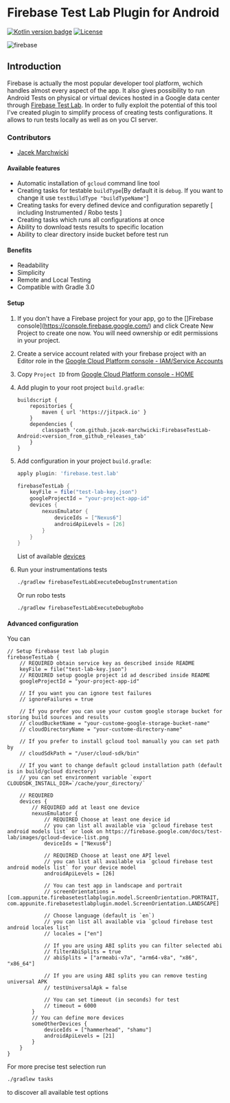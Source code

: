 # Firebase Test Lab Plugin for Android
[![Kotlin version badge](https://img.shields.io/badge/kotlin-1.1.60-blue.svg)](http://kotlinlang.org/)
[![License](https://img.shields.io/crates/l/rustc-serialize.svg)](https://github.com/piotrmadry/FirebaseTestLab-Android/blob/master/LICENSE)

![firebase](https://i.ytimg.com/vi/4_ZEEX1x17k/maxresdefault.jpg)

## Introduction
Firebase is actually the most popular developer tool platform, wchich handles almost every aspect of the app. It also gives possibility to run Android Tests on physical or virtual devices hosted in a Google data center through [Firebase Test Lab](https://firebase.google.com/docs/test-lab/). In order to fully exploit the potential of this tool I've created plugin to simplify process of creating tests configurations. It allows to run tests locally as well as on you CI server.

### Contributors
- [Jacek Marchwicki](https://github.com/jacek-marchwicki)

#### Available features
- Automatic installation of `gcloud` command line tool
- Creating tasks for testable `buildType`[By default it is `debug`. If you want to change it use `testBuildType "buildTypeName"`]
- Creating tasks for every defined device and configuration separetly [ including Instrumented / Robo tests ]
- Creating tasks which runs all configurations at once
- Ability to download tests results to specific location
- Ability to clear directory inside bucket before test run

#### Benefits
- Readability
- Simplicity
- Remote and Local Testing
- Compatible with Gradle 3.0 

#### Setup 

1. If you don't have a Firebase project for your app, go to the []Firebase console](https://console.firebase.google.com/) and click Create New Project to create one now. You will need ownership or edit permissions in your project.
2. Create a service account related with your firebase project with an Editor role in the [Google Cloud Platform console - IAM/Service Accounts](https://console.cloud.google.com/iam-admin/serviceaccounts/)
3. Copy `Project ID` from [Google Cloud Platform console - HOME](https://console.cloud.google.com/home)
4. Add plugin to your root project `build.gradle`:
   ```grovy
   buildscript {
       repositories {
           maven { url 'https://jitpack.io' }
       }
       dependencies {
           classpath 'com.github.jacek-marchwicki:FirebaseTestLab-Android:<version_from_github_releases_tab'
       }
   }
   ```
5. Add configuration in your project `build.gradle`:
    ```groovy
    apply plugin: 'firebase.test.lab'
 
    firebaseTestLab {
        keyFile = file("test-lab-key.json")
        googleProjectId = "your-project-app-id"
        devices {
            nexusEmulator {
                deviceIds = ["Nexus6"]
                androidApiLevels = [26]
            }
        }
    }
    ```
    List of available [devices](https://firebase.google.com/docs/test-lab/images/gcloud-device-list.png)
6. Run your instrumentations tests
    
    ```bash
    ./gradlew firebaseTestLabExecuteDebugInstrumentation
    ```
    
    Or run robo tests
    
    ```bash
    ./gradlew firebaseTestLabExecuteDebugRobo 
    ```

#### Advanced configuration

You can 
``` Goovy
// Setup firebase test lab plugin
firebaseTestLab {
    // REQUIRED obtain service key as described inside README
    keyFile = file("test-lab-key.json")
    // REQUIRED setup google project id ad described inside README
    googleProjectId = "your-project-app-id"

    // If you want you can ignore test failures
    // ignoreFailures = true

    // If you prefer you can use your custom google storage bucket for storing build sources and results
    // cloudBucketName = "your-custome-google-storage-bucket-name"
    // cloudDirectoryName = "your-custome-directory-name"

    // If you prefer to install gcloud tool manually you can set path by
    // cloudSdkPath = "/user/cloud-sdk/bin"

    // If you want to change default gcloud installation path (default is in build/gcloud directory)
    // you can set environment variable `export CLOUDSDK_INSTALL_DIR=`/cache/your_directory/`

    // REQUIRED
    devices {
        // REQUIRED add at least one device
        nexusEmulator {
            // REQUIRED Choose at least one device id
            // you can list all available via `gcloud firebase test android models list` or look on https://firebase.google.com/docs/test-lab/images/gcloud-device-list.png
            deviceIds = ["Nexus6"]

            // REQUIRED Choose at least one API level
            // you can list all available via `gcloud firebase test android models list` for your device model
            androidApiLevels = [26]

            // You can test app in landscape and portrait
            // screenOrientations = [com.appunite.firebasetestlabplugin.model.ScreenOrientation.PORTRAIT, com.appunite.firebasetestlabplugin.model.ScreenOrientation.LANDSCAPE]

            // Choose language (default is `en`)
            // you can list all available via `gcloud firebase test android locales list`
            // locales = ["en"]

            // If you are using ABI splits you can filter selected abi
            // filterAbiSplits = true
            // abiSplits = ["armeabi-v7a", "arm64-v8a", "x86", "x86_64"]

            // If you are using ABI splits you can remove testing universal APK
            // testUniversalApk = false

            // You can set timeout (in seconds) for test
            // timeout = 6000
        }
        // You can define more devices
        someOtherDevices {
            deviceIds = ["hammerhead", "shamu"]
            androidApiLevels = [21]
        }
    }
}
```

For more precise test selection run

```bash
./gradlew tasks 
```

to discover all available test options


